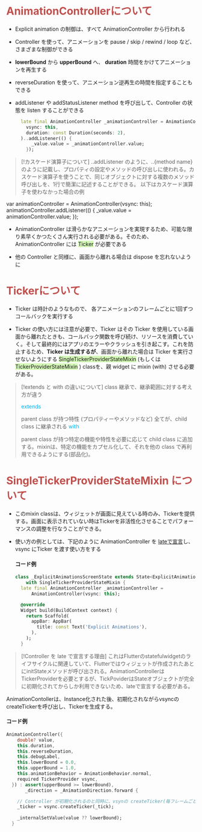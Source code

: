 
# <font color="#c0504d">AnimationControllerについて</font>


- Explicit animation の制御は、すべて AnimationController から行われる

- Controller を使って、アニメーションを pause / skip / rewind / loop など、さまざまな制御ができる

- **lowerBound** から **upperBound** へ、 **duration** 時間をかけてアニメーションを再生する

- reverseDuration を使って、アニメーション逆再生の時間を指定することもできる

- addListener や addStatusListener method を呼び出して、Controller の状態を listen することができる
	```dart
	  late final AnimationController _animationController = AnimationController(
	    vsync: this,
	    duration: const Duration(seconds: 2),
	  )..addListener(() {
	      _value.value = _animationController.value;
	    });
	```

> [!カスケード演算子について]
> ..addListener のように、..{method name} のように記載し、プロパティの設定やメソッドの呼び出しに使われる。カスケード演算子を使うことで、同じオブジェクトに対する複数のメソッド呼び出しを、1行で簡潔に記述することができる。
> 以下はカスケード演算子を使わなかった場合の例
> 
var animationController = AnimationController(vsync: this);
animationController.addListener(() {
  _value.value = animationController.value;
});
>

- AnimationController は滑らかなアニメーションを実現するため、可能な限り素早くかつたくさん実行される必要がある。そのため、AnimationController には <span style="background:#d3f8b6">Ticker</span> が必要である

- 他の Controller と同様に、画面から離れる場合は dispose を忘れないように

# <font color="#c0504d">Tickerについて</font>

 - Ticker は時計のようなもので、 各アニメーションのフレームごとに1回ずつコールバックを実行する

 - Ticker の使い方には注意が必要で、Ticker はその Ticker を使用している画面から離れたときも、コールバック関数を呼び続け、リソースを消費していく。そして最終的にはアプリのエラーやクラッシュを引き起こす。これを防止するため、**Ticker は生成するが**、画面から離れた場合は Ticker を実行させないようにする <span style="background:#d3f8b6">SingleTickerProviderStateMixin</span> (もしくは <span style="background:#d3f8b6">TickerProviderStateMixin</span> ) classを、親 widget に mixin (with) させる必要がある。

> [!extends と with の違いについて]
> class 継承で、継承範囲に対する考え方が違う
> 
> <font color="#00b0f0">extends</font>
> 
> 	parent class が持つ特性 (プロパティーやメソッドなど) 全てが、child class に継承される
> <font color="#00b0f0">with</font>
> 
> 	parent class が持つ特定の機能や特性を必要に応じて child class に追加する。mixinは、特定の機能をカプセル化して、それを他の class で再利用できるようにする(部品化)。

# <font color="#c0504d">SingleTickerProviderStateMixin について</font>

 - このmixin classは、ウィジェットが画面に見えている時のみ、Tickerを提供する。画面に表示されていない時はTickerを非活性化させることでパフォーマンスの調整を行なうことができる。

- 使い方の例としては、下記のように AnimationController を <u>lateで宣言</u>し、vsync にTicker を渡す使い方をする
  
  #### コード例
	```dart
	class _ExplicitAnimationsScreenState extends State<ExplicitAnimationsScreen>
	    with SingleTickerProviderStateMixin {
	  late final AnimationController _animationController =
	      AnimationController(vsync: this);
	
	  @override
	  Widget build(BuildContext context) {
	    return Scaffold(
	      appBar: AppBar(
	        title: const Text('Explicit Animations'),
	      ),
	    );
	  }
	```

>[!Controller を late で宣言する理由]
>これはFlutterのstatefulwidgetのライフサイクルに関連していて、Flutterではウィジェットが作成されたあとにinitStateメソッドが呼び出される。AnimationControllerはTickerProviderを必要とするが、TickPoviderはStateオブジェクトが完全に初期化されてからしか利用できないため、lateで宣言する必要がある。

AnimationContollerは、Instance化された後、初期化されながらvsyncのcreateTickerを呼び出し、Tickerを生成する。

#### コード例
```dart
AnimationController({
	double? value,
	this.duration,
	this.reverseDuration,
	this.debugLabel,
	this.lowerBound = 0.0,
	this.upperBound = 1.0,
	this.animationBehavior = AnimationBehavior.normal,
	required TickerProvider vsync,
  }) : assert(upperBound >= lowerBound),
	   _direction = _AnimationDirection.forward {

	// Controller が初期化されるのと同時に、vsynの createTicker(毎フレームごと _tick) を実行する
	_ticker = vsync.createTicker(_tick); 
	
	_internalSetValue(value ?? lowerBound);
  }
```

